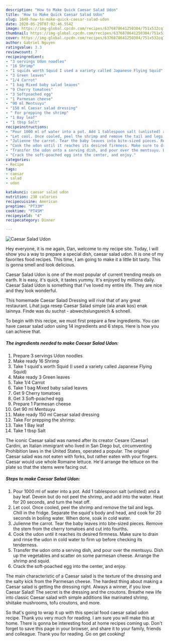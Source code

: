 ```yaml
---
description: "How to Make Quick Caesar Salad Udon"
title: "How to Make Quick Caesar Salad Udon"
slug: 1640-how-to-make-quick-caesar-salad-udon
date: 2020-05-29T07:02:46.554Z
image: https://img-global.cpcdn.com/recipes/6376878641250304/751x532cq70/caesar-salad-udon-recipe-main-photo.jpg
thumbnail: https://img-global.cpcdn.com/recipes/6376878641250304/751x532cq70/caesar-salad-udon-recipe-main-photo.jpg
cover: https://img-global.cpcdn.com/recipes/6376878641250304/751x532cq70/caesar-salad-udon-recipe-main-photo.jpg
author: Gabriel Nguyen
ratingvalue: 3.3
reviewcount: 7
recipeingredient:
- "3 servings Udon noodles"
- "16 Shrimp"
- "1 squids worth Squid I used a variety called Japanese Flying Squid"
- "3 Green leaves"
- "1/4 Carrot"
- "1 bag Mixed baby salad leaves"
- "9 Cherry tomatoes"
- "3 Softpoached egg"
- "1 Parmesan cheese"
- "90 ml Mentsuyu"
- "150 ml Caesar salad dressing"
- " For prepping the shrimp"
- "1 Bay leaf"
- "1 tbsp Salt"
recipeinstructions:
- "Pour 1000 ml of water into a pot. Add 1 tablespoon salt (unlisted) and a bay leaf. Devein but do not peel the shrimp, and add into the water. Heat for 20 seconds, and turn the heat off."
- "Let cool. Once cooled, peel the shrimp and remove the tail and legs. Chill in the fridge. Separate the squid&#39;s body and head, and cook for 20 seconds in boiling water. When done, soak in cold water."
- "Julienne the carrot. Tear the baby leaves into bite-sized pieces. Remove the stem from the cherry tomatoes and cut into fourths."
- "Cook the udon until it reaches its desired firmness. Make sure to drain and rinse the udon in cold water to firm up before checking its tenderness."
- "Transfer the udon onto a serving dish, and pour over the mentsuyu. Dish up the vegetables and scatter on some parmesan cheese. Arrange the shrimp and squid."
- "Crack the soft-poached egg into the center, and enjoy."
categories:
- Recipe
tags:
- caesar
- salad
- udon

katakunci: caesar salad udon 
nutrition: 238 calories
recipecuisine: American
preptime: "PT33M"
cooktime: "PT45M"
recipeyield: "4"
recipecategory: Dinner

---
```



![Caesar Salad Udon](https://img-global.cpcdn.com/recipes/6376878641250304/751x532cq70/caesar-salad-udon-recipe-main-photo.jpg)

Hey everyone, it is me again, Dan, welcome to my recipe site. Today, I will show you a way to prepare a special dish, caesar salad udon. It is one of my favorites food recipes. This time, I am going to make it a little bit tasty. This is gonna smell and look delicious.

Caesar Salad Udon is one of the most popular of current trending meals on earth. It is easy, it's quick, it tastes yummy. It's enjoyed by millions daily. Caesar Salad Udon is something that I've loved my entire life. They are nice and they look wonderful.

This homemade Caesar Salad Dressing will rival that of any great restaurant. Lihat juga resep Caesar Salad simple (ala anak kos) enak lainnya. Finde was du suchst - abwechslungsreich &amp; schnell.


To begin with this recipe, we must first prepare a few ingredients. You can have caesar salad udon using 14 ingredients and 6 steps. Here is how you can achieve that.

<!--inarticleads1-->

##### The ingredients needed to make Caesar Salad Udon:

1. Prepare 3 servings Udon noodles
1. Make ready 16 Shrimp
1. Take 1 squid&#39;s worth Squid (I used a variety called Japanese Flying Squid)
1. Make ready 3 Green leaves
1. Take 1/4 Carrot
1. Take 1 bag Mixed baby salad leaves
1. Get 9 Cherry tomatoes
1. Get 3 Soft-poached egg
1. Prepare 1 Parmesan cheese
1. Get 90 ml Mentsuyu
1. Make ready 150 ml Caesar salad dressing
1. Take  For prepping the shrimp:
1. Take 1 Bay leaf
1. Take 1 tbsp Salt


The iconic Caesar salad was named after its creator Cesare (Caesar) Cardini, an Italian immigrant who lived in San Diego but, circumventing Prohibition laws in the United States, operated a popular. The original Caesar salad was not eaten with forks, but rather eaten with your fingers. Caesar would use whole Romaine lettuce. He&#39;d arrange the lettuce on the plate so that the stems were facing out. 

<!--inarticleads2-->

##### Steps to make Caesar Salad Udon:

1. Pour 1000 ml of water into a pot. Add 1 tablespoon salt (unlisted) and a bay leaf. Devein but do not peel the shrimp, and add into the water. Heat for 20 seconds, and turn the heat off.
1. Let cool. Once cooled, peel the shrimp and remove the tail and legs. Chill in the fridge. Separate the squid&#39;s body and head, and cook for 20 seconds in boiling water. When done, soak in cold water.
1. Julienne the carrot. Tear the baby leaves into bite-sized pieces. Remove the stem from the cherry tomatoes and cut into fourths.
1. Cook the udon until it reaches its desired firmness. Make sure to drain and rinse the udon in cold water to firm up before checking its tenderness.
1. Transfer the udon onto a serving dish, and pour over the mentsuyu. Dish up the vegetables and scatter on some parmesan cheese. Arrange the shrimp and squid.
1. Crack the soft-poached egg into the center, and enjoy.


The main characteristic of a Caesar salad is the texture of the dressing and the salty kick from the Parmesan cheese. The hardest thing about making a Caesar salad is getting the dressing right. Always a winner, if you love Caesar Salad! The secret is the dressing and the croutons. Breathe new life into classic Caesar salad with simple additions like marinated shrimp, shiitake mushrooms, tofu croutons, and more. 

So that's going to wrap it up with this special food caesar salad udon recipe. Thank you very much for reading. I am sure you will make this at home. There is gonna be interesting food at home recipes coming up. Don't forget to save this page in your browser, and share it to your family, friends and colleague. Thank you for reading. Go on get cooking!
